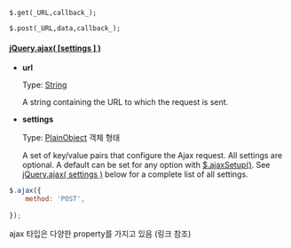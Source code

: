 `$.get(_URL,callback_);`

`$.post(_URL,data,callback_);`


#### [jQuery.ajax( [settings ] )](https://api.jquery.com/jquery.ajax/#jQuery-ajax-settings)

-   **url**
    
    Type:  [String](http://api.jquery.com/Types/#String)
    
    A string containing the URL to which the request is sent.
    
-   **settings**
    
    Type:  [PlainObject](http://api.jquery.com/Types/#PlainObject) 객체 형태
   
    A set of key/value pairs that configure the Ajax request. All settings are optional. A default can be set for any option with  [$.ajaxSetup()](https://api.jquery.com/jQuery.ajaxSetup/). See  [jQuery.ajax( settings )](https://api.jquery.com/jquery.ajax/#jQuery-ajax-settings)  below for a complete list of all settings.

```js
$.ajax({
	method: 'POST',
	
});
```
ajax 타입은 다양한 property를 가지고 있음 (링크 참조)

<!--stackedit_data:
eyJoaXN0b3J5IjpbNDE3MDY5NDM3XX0=
-->